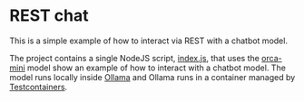 # REST chat

This is a simple example of how to interact via REST with a chatbot model.

The project contains a single NodeJS script, [index.js](index.js), that uses
the [orca-mini](https://ollama.com/library/orca-mini) model show an example of how to interact with a chatbot model.
The model runs locally inside [Ollama](https://ollama.com/) and Ollama runs in a container managed
by [Testcontainers](https://www.testcontainers.com/).